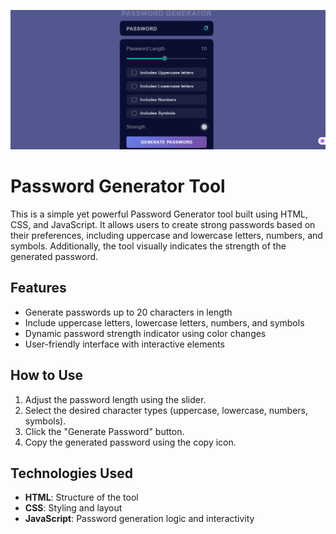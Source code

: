 ![Project](./passwordGenerator.png)
# Password Generator Tool
This is a simple yet powerful Password Generator tool built using HTML, CSS, and JavaScript. It allows users to create strong passwords based on their preferences, including uppercase and lowercase letters, numbers, and symbols. Additionally, the tool visually indicates the strength of the generated password.

## Features
- Generate passwords up to 20 characters in length
- Include uppercase letters, lowercase letters, numbers, and symbols
- Dynamic password strength indicator using color changes
- User-friendly interface with interactive elements

## How to Use
1. Adjust the password length using the slider.
2. Select the desired character types (uppercase, lowercase, numbers, symbols).
3. Click the "Generate Password" button.
4. Copy the generated password using the copy icon.

## Technologies Used
- **HTML**: Structure of the tool
- **CSS**: Styling and layout
- **JavaScript**: Password generation logic and interactivity
